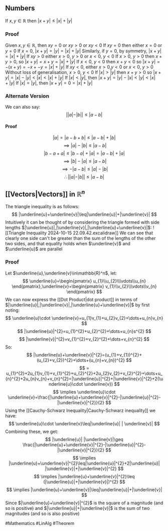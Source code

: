 ## Numbers
If $x,y\in \mathbb{R}$ then $\left| x+y \right|\leq \left| x \right|+\left| y \right|$
### Proof
Given $x,y\in\mathbb{R}$, then $xy=0$ or $xy>0$ or $xy<0$
If $xy=0$ then either $x=0$ or $y=0$
    If $x=0$, $\left| x+y \right|=\left| y \right|=\left| x \right|+\left| y \right|$
    Similarly, if $y=0$, by symmetry, $\left| x+y \right|=\left| x \right|+\left| y \right|$
If $xy>0$ either $x>0$, $y>0$ or $x<0$, $y<0$
    If $x>0$, $y>0$ then $x+y>0$, so $\left| x+y \right|=x+y=\left| x \right|+\left| y \right|$
    If $x<0$, $y<0$ then $x+y<0$ so $\left| x+y \right|=-(x+y)=-x+-y=\left| x \right|+\left| y \right|$
If $xy<0$, either $x>0$,$y<0$ or $x<0$, $y>0$
    Without loss of generalisation, $x>0$, $y<0$
        If $\left| x \right|>\left| y \right|$ then $x+y>0$ so $\left| x+y \right|=\left| x \right|-\left| y \right|<\left| x \right|<\left| x \right|+\left| y \right|$
        If $\left| x \right|<\left| y \right|$, then $\left| x+y \right|=\left| y \right|-\left| x \right|<\left| y \right|<\left| x \right|+\left| y \right|$
        If $\left| x \right|=\left| y \right|$, then $\left| x+y \right|=0=\left| x \right|+\left| y \right|$
### Alternate Version
We can also say:
$$
||a|-|b| |\leq|a-b|
$$
#### Proof
$$
|a|=|a-b+b|\leq|a-b|+|b|
$$
$$
\implies |a|-|b|\leq|a-b|
$$
$$
|b-a+a|\leq |b-a| +| a|=|a-b|+|a|
$$
$$
\implies |b|-|a|\leq|a-b|
$$
$$
\implies -|a-b|\leq|a|-|b|
$$
$$
\therefore | |a|-|b| |\leq|a-b|
$$
## [[Vectors|Vectors]] in $\mathbb{R}^n$
The triangle inequality is as follows:
$$
|\underline{u}+\underline{v}|\leq|\underline{u}|+|\underline{v}|
$$
Intuitively it can be thought of by considering the triangle formed with side lengths $|\underline{u}|,|\underline{v}|,|\underline{u}+\underline{v}|$:
![[Triangle Inequality 2024-10-15 22.09.42.excalidraw]]
We can see that clearly one side can't be greater than the sum of the lengths of the other two sides, and that equality holds when $\underline{v}$ and $\underline{u}$ are parallel
### Proof
Let $\underline{u},\underline{v}\in\mathbb{R}^n$, let:
$$
\underline{u}=\begin{pmatrix}
u_{1}\\u_{2}\\\vdots\\u_{n}
\end{pmatrix},\underline{v}=\begin{pmatrix}
v_{1}\\v_{2}\\\vdots\\v_{n}
\end{pmatrix}
$$
We can now express the [[Dot Product|dot product]] in terms of $|\underline{u}|,|\underline{v}|,|\underline{u}+\underline{v}|$ by first noting:
$$
\underline{u}\cdot \underline{v}=u_{1}v_{1}+u_{2}v_{2}+\dots+u_{n}v_{n}
$$
$$
|\underline{u}|^{2}=u_{1}^{2}+u_{2}^{2}+\dots+u_{n}s^{2}
$$
$$
|\underline{v}|^{2}=v_{1}^{2}+v_{2}^{2}+\dots+v_{n}^{2}
$$
So:
$$
|\underline{u}+\underline{v}|^{2}=(u_{1}+v_{1})^{2}+(u_{2}+v_{2})^{2}+\dots+(u_{n}+v_{n})^{2}
$$
$$
= u_{1}^{2}+2u_{1}v_{1}+v_{1}^{2}+u_{2}^{2}+2u_{2}v_{2}+v_{2}^{2}+\dots+u_{n}^{2}+2u_{n}v_{n}+v_{n}^{2}=|\underline{u}|^{2}+|\underline{v}|^{2}+2(\underline{u}\cdot \underline{v})
$$
$$
\implies \underline{u}\cdot \underline{v}=\frac{|\underline{u}+\underline{v}|^{2}-|\underline{u}|^{2}-|\underline{v}|^{2}}{2}
$$
Using the [[Cauchy-Schwarz Inequality|Cauchy-Schwarz inequality]] we have:
$$
\underline{u}\cdot \underline{v}\leq|\underline{u}| | \underline{v}|
$$
Combining these, we get:
$$
|\underline{u}| |\underline{v}|\geq \frac{|\underline{u}+\underline{v}|^{2}-|\underline{u}|^{2}-|\underline{v}|^{2}}{2}
$$
$$
\implies |\underline{u}+\underline{v}|^{2}\leq|\underline{u}|^{2}+2|\underline{u}| |\underline{v}|+|\underline{v}|^{2}
$$
$$
\implies |\underline{u}+\underline{v}|^{2}\leq (|\underline{u}|+|\underline{v}|)^{2}
$$
$$
\implies |\underline{u}+\underline{v}|\leq|\underline{u}|+|\underline{v}|
$$
Since $|\underline{u}+\underline{v}|^{2}$ is the square of a magnitude (and so is positive) and $|\underline{u}|+|\underline{v}|$ is the sum of two magnitudes (and so is also positive)

#Mathematics #LinAlg #Theorem
